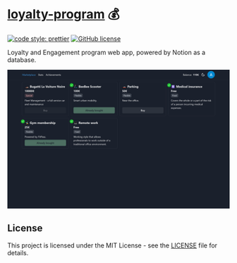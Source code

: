# [loyalty-program](https://loyalty-program.vercel.app/) 💰

[![code style: prettier](https://img.shields.io/badge/code_style-prettier-ff69b4.svg)](https://github.com/prettier/prettier)
[![GitHub license](https://img.shields.io/badge/license-MIT-blue.svg)](https://github.com/malcodeman/loyalty-program/blob/master/LICENSE)

Loyalty and Engagement program web app, powered by Notion as a database.

![Screenshot](docs/screenshot.png)

## License

This project is licensed under the MIT License - see the [LICENSE](LICENSE) file for details.

